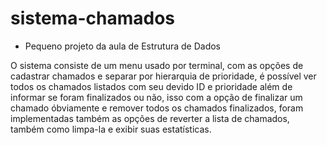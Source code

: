 # sistema-chamados
- Pequeno projeto da aula de Estrutura de Dados


O sistema consiste de um menu usado por terminal, com as opções de cadastrar chamados e separar por hierarquia de prioridade, é possível ver todos os chamados listados com seu devido ID e prioridade além de informar se foram finalizados ou não, isso com a opção de finalizar um chamado óbviamente e remover todos os chamados finalizados, foram implementadas também as opções de reverter a lista de chamados, também como limpa-la e exibir suas estatísticas.
